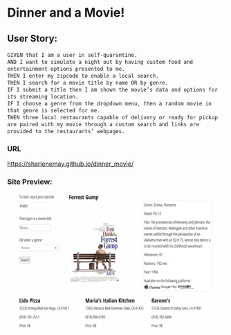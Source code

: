 # Dinner and a Movie!

## User Story:
```
GIVEN that I am a user in self-quarantine.
AND I want to simulate a night out by having custom food and entertainment options presented to me.
THEN I enter my zipcode to enable a local search.
THEN I search for a movie title by name OR by genre.
IF I submit a title then I am shown the movie’s data and options for its streaming location.
IF I choose a genre from the dropdown menu, then a random movie in that genre is selected for me.
THEN three local restaurants capable of delivery or ready for pickup are paired with my movie through a custom search and links are provided to the restaurants’ webpages.
```
### URL

https://sharlenemay.github.io/dinner_movie/

### Site Preview:

![Preview](assets/site-preview.png)
